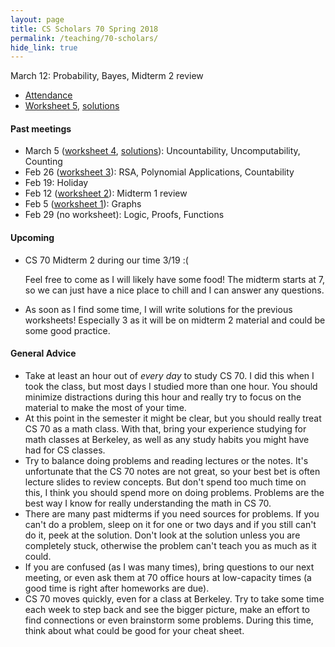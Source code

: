 ```yaml
---
layout: page
title: CS Scholars 70 Spring 2018
permalink: /teaching/70-scholars/
hide_link: true
---
```


March 12: Probability, Bayes, Midterm 2 review
- [Attendance](https://goo.gl/forms/Ls2zJdqSKTRJKG1Q2)
- [Worksheet 5](ws5.pdf), [solutions](ws5-sol.pdf)

#### Past meetings

- March 5 ([worksheet 4](ws4.pdf), [solutions](ws4-sol.pdf)): Uncountability, Uncomputability, Counting
- Feb 26 ([worksheet 3](ws3.pdf)): RSA, Polynomial Applications, Countability
- Feb 19: Holiday
- Feb 12 ([worksheet 2](ws2.pdf)): Midterm 1 review
- Feb 5 ([worksheet 1](ws1.pdf)): Graphs
- Feb 29 (no worksheet): Logic, Proofs, Functions

#### Upcoming

- CS 70 Midterm 2 during our time 3/19 :(
    
    Feel free to come as I will likely have some food! The midterm starts at 7, so we can just have a nice place to chill and I can answer any questions.

- As soon as I find some time, I will write solutions for the previous worksheets! Especially 3 as it will be
on midterm 2 material and could be some good practice.

#### General Advice
- Take at least an hour out of _every day_ to study CS 70. I did this when I took the class, but most days I studied more than one hour. You should minimize distractions during this hour and really try to focus on the material to make the most of your time.
- At this point in the semester it might be clear, but you should really treat CS 70 as a math class. With that, bring your experience studying for math classes
at Berkeley, as well as any study habits you might have had for CS classes.
- Try to balance doing problems and reading lectures or the notes. It's unfortunate that the CS 70 notes are not great, so your best bet is often lecture slides
to review concepts. But don't spend too much time on this, I think you should spend more on doing problems. Problems are the best way I know for really understanding the math in CS 70.
- There are many past midterms if you need sources for problems. If you can't do a problem, sleep on it for one or two days and if you still can't do it, peek at the solution. Don't look at the solution unless you are completely stuck, otherwise the problem can't teach you as much as it could.
- If you are confused (as I was many times), bring questions to our next meeting, or even ask them at 70 office hours at low-capacity times (a good time is right after homeworks are due).
- CS 70 moves quickly, even for a class at Berkeley. Try to take some time each week to step back and see the
bigger picture, make an effort to find connections or even brainstorm some problems. During this time, think about what could be good for your cheat sheet.
